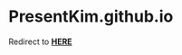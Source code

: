 # PresentKim.github.io
Redirect to <a href="http://web.present.kim/" target="_blank"><b>HERE</b><a>
